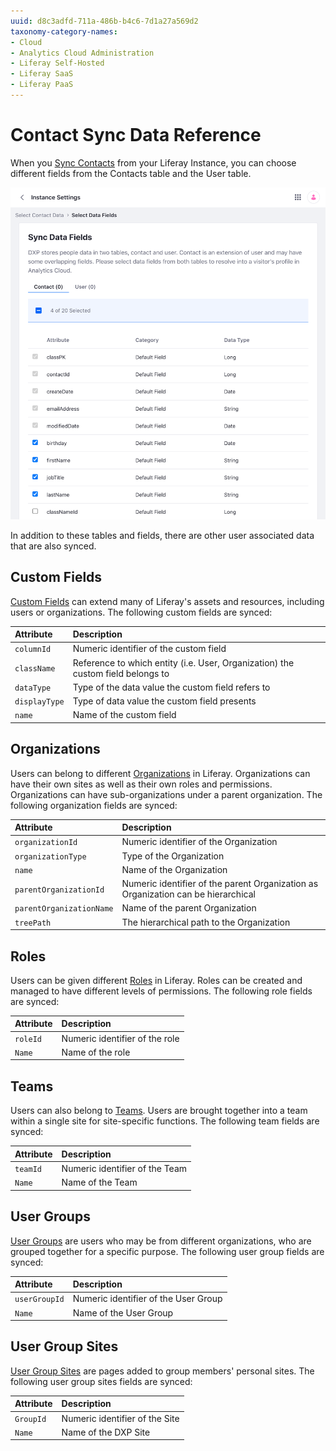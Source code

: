 ```yaml
---
uuid: d8c3adfd-711a-486b-b4c6-7d1a27a569d2
taxonomy-category-names:
- Cloud
- Analytics Cloud Administration
- Liferay Self-Hosted
- Liferay SaaS
- Liferay PaaS
---
```

# Contact Sync Data Reference

When you [Sync Contacts](../getting-started/connecting-liferay-dxp-to-analytics-cloud.md) from your Liferay Instance, you can choose different fields from the Contacts table and the User table.

![Fields are selected from the contacts table and the user table.](./contact-sync-data-reference/images/01.png)

In addition to these tables and fields, there are other user associated data that are also synced.

## Custom Fields

[Custom Fields](https://learn.liferay.com/en/w/dxp/system-administration/configuring-liferay/adding-custom-fields) can extend many of Liferay's assets and resources, including users or organizations. The following custom fields are synced:

| Attribute     | Description                                                                     |
| :------------ | :------------------------------------------------------------------------------ |
| `columnId`    | Numeric identifier of the custom field                                          |
| `className`   | Reference to which entity (i.e. User, Organization) the custom field belongs to |
| `dataType`    | Type of the data value the custom field refers to                               |
| `displayType` | Type of data value the custom field presents                                    |
| `name`        | Name of the custom field                                                        |

## Organizations

Users can belong to different [Organizations](https://learn.liferay.com/dxp/latest/en/users-and-permissions/organizations/understanding-organizations.html) in Liferay. Organizations can have their own sites as well as their own roles and permissions. Organizations can have sub-organizations under a parent organization. The following organization fields are synced:

| Attribute                | Description                                                                       |
| :----------------------- | :-------------------------------------------------------------------------------- |
| `organizationId`         | Numeric identifier of the Organization                                            |
| `organizationType`       | Type of the Organization                                                          |
| `name`                   | Name of the Organization                                                          |
| `parentOrganizationId`   | Numeric identifier of the parent Organization as Organization can be hierarchical |
| `parentOrganizationName` | Name of the parent Organization                                                   |
| `treePath`               | The hierarchical path to the Organization                                         |

## Roles

Users can be given different [Roles](https://learn.liferay.com/dxp/latest/en/users-and-permissions/roles-and-permissions/understanding-roles-and-permissions.html) in Liferay. Roles can be created and managed to have different levels of permissions. The following role fields are synced:

| Attribute | Description                    |
| :-------- | :----------------------------- |
| `roleId`  | Numeric identifier of the role |
| `Name`    | Name of the role               |

## Teams

Users can also belong to [Teams](https://learn.liferay.com/dxp/latest/en/site-building/sites/site-membership/creating-teams-for-sites.html). Users are brought together into a team within a single site for site-specific functions. The following team fields are synced:

| Attribute | Description                    |
| :-------- | :----------------------------- |
| `teamId`  | Numeric identifier of the Team |
| `Name`    | Name of the Team               |

## User Groups

[User Groups](https://learn.liferay.com/dxp/latest/en/users-and-permissions/user-groups/creating-and-managing-user-groups.html) are users who may be from different organizations, who are grouped together for a specific purpose. The following user group fields are synced:

| Attribute     | Description                          |
| :------------ | :----------------------------------- |
| `userGroupId` | Numeric identifier of the User Group |
| `Name`        |  Name of the User Group              |

## User Group Sites

[User Group Sites](https://learn.liferay.com/dxp/latest/en/users-and-permissions/user-groups.html) are pages added to group members' personal sites. The following user group sites fields are synced:

| Attribute | Description                    |
| :-------- | :----------------------------- |
| `GroupId` | Numeric identifier of the Site |
| `Name`    | Name of the DXP Site           |